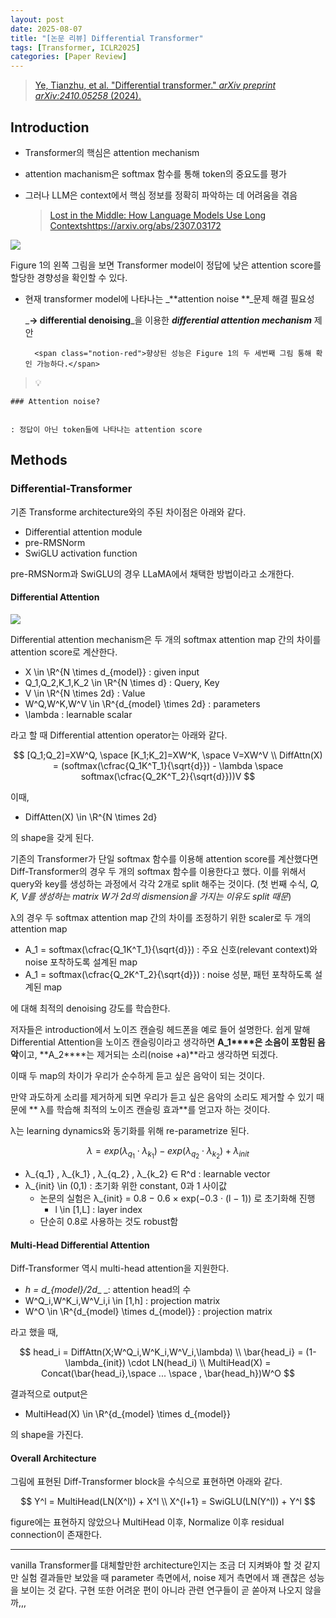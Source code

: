 ```yaml
---
layout: post
date: 2025-08-07
title: "[논문 리뷰] Differential Transformer"
tags: [Transformer, ICLR2025]
categories: [Paper Review]
---
```


> [Ye, Tianzhu, et al. "Differential transformer." ](https://arxiv.org/abs/2410.05258)[_arXiv preprint arXiv:2410.05258_](https://arxiv.org/abs/2410.05258)[ (2024).](https://arxiv.org/abs/2410.05258)



## Introduction

- Transformer의 핵심은 attention mechanism
- attention machanism은 softmax 함수를 통해 token의 중요도를 평가
- 그러나 LLM은 context에서 핵심 정보를 정확히 파악하는 데 어려움을 겪음

	> [Lost in the Middle: How Language Models Use Long Contextshttps://arxiv.org/abs/2307.03172](https://arxiv.org/abs/2307.03172)


![](https://prod-files-secure.s3.us-west-2.amazonaws.com/542b861c-36a8-4051-84e5-8804b6728dba/9083ea56-691a-4752-ae26-47f403431ac8/image.png?X-Amz-Algorithm=AWS4-HMAC-SHA256&X-Amz-Content-Sha256=UNSIGNED-PAYLOAD&X-Amz-Credential=ASIAZI2LB466RIHLUQZW%2F20250912%2Fus-west-2%2Fs3%2Faws4_request&X-Amz-Date=20250912T031918Z&X-Amz-Expires=3600&X-Amz-Security-Token=IQoJb3JpZ2luX2VjEKr%2F%2F%2F%2F%2F%2F%2F%2F%2F%2FwEaCXVzLXdlc3QtMiJIMEYCIQCdwjR7Na28lu%2F6%2FAPPKd2lgjYL7FWJhrl8nJ3OjlrJmwIhAJUNKZxeMksHbsP62BGyw4CR74cocENvApVhIvZv2TiVKv8DCCMQABoMNjM3NDIzMTgzODA1IgxHtsNM8742ywbN2YMq3ANyLfz%2BOXym1vIwxequgZ46Nofcy1R6OdzBbSaseKXBYiGN5OQ0DEk8VlWnVgBnksdHVHR99vZEbIghdPkYO8qzaJGN36t%2BOyTTFIPwLIog%2BXvdmdlPkeD8sNQ7OysEtUAdIOwhBRD87%2BtmhYc0Duh9Gv2qO6hnvDr8dTS9DIcU8be9RJyiZxu3mDV0PQH1%2F9SEckm0Ayhf%2BCLkSF7%2BgHpd5eDq00BcLbYe5h%2Bot5QfcmqCFmWYVoT%2FKVPl33j31aIjWZSJ9H7vCrOMnwEatc2KxmfjlBJarz48hMkatzFuoo6nvSIBjrbLQNdlyrJjqUb3cvyXmtTFGped7fTACBxk6p3pqZcXmiRQexdm%2BRDYJRAY38UviAfoZv3mMOFHhMPCm%2BcXA7Rl8r%2FUvvvCB0Uss7UIB%2BYyG77tM4E1L0eiiLWM2KSb89dPXA7Aiy46phjUoCHLblUJdjIBtRXK0LylVxrH4%2BoIyV3NFYiQaUZKwCqs6%2BW5RTPEo9k0TpcG4EszTkze1tBgPS%2BaEWGv3T3kgH370EbUSgySjj%2FFh2XGrLY36SMmqHaPHtJRzz3y%2F8glivPkl%2F5csipbCNHxrSS19M0Kp3jAvFIK8yjlbeS%2Fiiqr53vvCuPZPAuKmDCe%2FI3GBjqkAUUWgjiLGEhO8tmdtaU5TS605ICj1IPOpEwYLt04DkjkJiY44gDxtf9Kq1Sh%2FfEtYHpP44PVt66fXcXfdYJ6qcXMzDy8nXwSivglqdGGwb5antBUifOWdZoGjj69UkNyzY5m%2F9kEfkeecjfSW6Pk1PkxaP5FkvdyE%2F3XMyooMXgwm1nwiJi6R4fQO8GCIo1N9FFQfyKYMDO4ypgIOlTrPg0Fq6OZ&X-Amz-Signature=5f5f3b0f1f421e6a6a1c54a2a354382d4b8508b4dda472f3c1bd21b8e368741b&X-Amz-SignedHeaders=host&x-amz-checksum-mode=ENABLED&x-id=GetObject)


Figure 1의 왼쪽 그림을 보면 Transformer model이 정답에 낮은 attention score를 할당한 경향성을 확인할 수 있다.

- 현재 transformer model에 나타나는 _**attention noise **_문제 해결 필요성

	_**→ differential denoising**_을 이용한 _**differential attention mechanism**_ 제안


		<span class="notion-red">향상된 성능은 Figure 1의 두 세번째 그림 통해 확인 가능하다.</span>


> 💡 


	### Attention noise?


	: 정답이 아닌 token들에 나타나는 attention score



## Methods



### Differential-Transformer


기존 Transforme architecture와의 주된 차이점은 아래와 같다.

- Differential attention module
- pre-RMSNorm
- SwiGLU activation function

pre-RMSNorm과 SwiGLU의 경우 LLaMA에서 채택한 방법이라고 소개한다.



#### Differential Attention


![](https://prod-files-secure.s3.us-west-2.amazonaws.com/542b861c-36a8-4051-84e5-8804b6728dba/116d70b2-1963-4810-9167-f4c7d8a06e8f/image.png?X-Amz-Algorithm=AWS4-HMAC-SHA256&X-Amz-Content-Sha256=UNSIGNED-PAYLOAD&X-Amz-Credential=ASIAZI2LB466RIHLUQZW%2F20250912%2Fus-west-2%2Fs3%2Faws4_request&X-Amz-Date=20250912T031918Z&X-Amz-Expires=3600&X-Amz-Security-Token=IQoJb3JpZ2luX2VjEKr%2F%2F%2F%2F%2F%2F%2F%2F%2F%2FwEaCXVzLXdlc3QtMiJIMEYCIQCdwjR7Na28lu%2F6%2FAPPKd2lgjYL7FWJhrl8nJ3OjlrJmwIhAJUNKZxeMksHbsP62BGyw4CR74cocENvApVhIvZv2TiVKv8DCCMQABoMNjM3NDIzMTgzODA1IgxHtsNM8742ywbN2YMq3ANyLfz%2BOXym1vIwxequgZ46Nofcy1R6OdzBbSaseKXBYiGN5OQ0DEk8VlWnVgBnksdHVHR99vZEbIghdPkYO8qzaJGN36t%2BOyTTFIPwLIog%2BXvdmdlPkeD8sNQ7OysEtUAdIOwhBRD87%2BtmhYc0Duh9Gv2qO6hnvDr8dTS9DIcU8be9RJyiZxu3mDV0PQH1%2F9SEckm0Ayhf%2BCLkSF7%2BgHpd5eDq00BcLbYe5h%2Bot5QfcmqCFmWYVoT%2FKVPl33j31aIjWZSJ9H7vCrOMnwEatc2KxmfjlBJarz48hMkatzFuoo6nvSIBjrbLQNdlyrJjqUb3cvyXmtTFGped7fTACBxk6p3pqZcXmiRQexdm%2BRDYJRAY38UviAfoZv3mMOFHhMPCm%2BcXA7Rl8r%2FUvvvCB0Uss7UIB%2BYyG77tM4E1L0eiiLWM2KSb89dPXA7Aiy46phjUoCHLblUJdjIBtRXK0LylVxrH4%2BoIyV3NFYiQaUZKwCqs6%2BW5RTPEo9k0TpcG4EszTkze1tBgPS%2BaEWGv3T3kgH370EbUSgySjj%2FFh2XGrLY36SMmqHaPHtJRzz3y%2F8glivPkl%2F5csipbCNHxrSS19M0Kp3jAvFIK8yjlbeS%2Fiiqr53vvCuPZPAuKmDCe%2FI3GBjqkAUUWgjiLGEhO8tmdtaU5TS605ICj1IPOpEwYLt04DkjkJiY44gDxtf9Kq1Sh%2FfEtYHpP44PVt66fXcXfdYJ6qcXMzDy8nXwSivglqdGGwb5antBUifOWdZoGjj69UkNyzY5m%2F9kEfkeecjfSW6Pk1PkxaP5FkvdyE%2F3XMyooMXgwm1nwiJi6R4fQO8GCIo1N9FFQfyKYMDO4ypgIOlTrPg0Fq6OZ&X-Amz-Signature=ad160fa35571b908b8229d88378a18911952662792c78596ed172daa7e73b42a&X-Amz-SignedHeaders=host&x-amz-checksum-mode=ENABLED&x-id=GetObject)


Differential attention mechanism은 두 개의 softmax attention map 간의 차이를 attention score로 계산한다.

- X \in \R^{N \times d\_{model}} : given input
- Q\_1,Q\_2,K\_1,K\_2 \in \R^{N \times d} : Query, Key
- V \in \R^{N \times 2d} : Value
- W^Q,W^K,W^V \in \R^{d\_{model} \times 2d} : parameters
- \lambda : learnable scalar

라고 할 때 Differential attention operator는 아래와 같다.


$$
[Q_1;Q_2]=XW^Q, \space [K_1;K_2]=XW^K, \space V=XW^V \\
DiffAttn(X) = (softmax(\cfrac{Q_1K^T_1}{\sqrt{d}}) - \lambda \space softmax(\cfrac{Q_2K^T_2}{\sqrt{d}}))V
$$


이때,

- DiffAtten(X) \in \R^{N \times 2d}

의 shape을 갖게 된다.


기존의 Transformer가 단일 softmax 함수를 이용해 attention score를 계산했다면 Diff-Transformer의 경우 두 개의 softmax 함수를 이용한다고 했다. 이를 위해서 query와 key를 생성하는 과정에서 각각 2개로 split 해주는 것이다. <span class="notion-red">(첫 번째 수식, </span><span class="notion-red">_Q, K, V를 생성하는 matrix W가 2d의 dismension을 가지는 이유도 split 때문_</span><span class="notion-red">)</span>


 λ의 경우 두 softmax attention map 간의 차이를 조정하기 위한 scaler로 두 개의 attention map

- A\_1 = softmax(\cfrac{Q\_1K^T\_1}{\sqrt{d}}) : 주요 신호(relevant context)와 noise 포착하도록 설계된 map
- A\_1 = softmax(\cfrac{Q\_2K^T\_2}{\sqrt{d}}) : noise 성분, 패턴 포착하도록 설계된 map 

에 대해 최적의 denoising 강도를 학습한다.


저자들은 introduction에서 노이즈 캔슬링 헤드폰을 예로 들어 설명한다. 쉽게 말해 Differential Attention을 노이즈 캔슬링이라고 생각하면 **A\_1****은 소음이 포함된 음악**이고, **A\_2****는 제거되는 소리(noise +a)**라고 생각하면 되겠다. 


이때 두 map의 차이가 우리가 순수하게 듣고 싶은 음악이 되는 것이다. 


만약 과도하게 소리를 제거하게 되면 우리가 듣고 싶은 음악의 소리도 제거할 수 있기 때문에 ** λ를 학습해 최적의 노이즈 캔슬링 효과**를 얻고자 하는 것이다.


λ는 learning dynamics와 동기화를 위해 re-parametrize 된다.


$$
\lambda = exp(\lambda_{q_1} \cdot \lambda_{k_1}) - exp(\lambda_{q_2} \cdot \lambda_{k_2}) + \lambda_{init}
$$

- λ\_{q\_1} , λ\_{k\_1} , λ\_{q\_2} , λ\_{k\_2} ∈ R^d : learnable vector
- λ\_{init} \in (0,1) : 초기화 위한 constant, 0과 1 사이값
	- 논문의 실험은 λ\_{init} = 0.8 − 0.6 × exp(−0.3 · (l − 1)) 로 초기화해 진행
		- l \in [1,L] : layer index
	- 단순히 0.8로 사용하는 것도 robust함


#### **Multi-Head Differential Attention**


Diff-Transformer 역시 multi-head attention을 지원한다.

- _h = d\_{model}/2d__ _: attention head의 수
- W^Q\_i,W^K\_i,W^V\_i,i \in [1,h] : projection matrix
- W^O \in \R^{d\_{model} \times d\_{model}} : projection matrix

라고 했을 때,


$$
head_i = DiffAttn(X;W^Q_i,W^K_i,W^V_i,\lambda) \\
\bar{head_i} = (1-\lambda_{init}) \cdot LN(head_i) \\
MultiHead(X) = Concat(\bar{head_i},\space ... \space , \bar{head_h})W^O
$$


결과적으로 output은

- MultiHead(X) \in \R^{d\_{model} \times d\_{model}}

의 shape을 가진다.



#### Overall Architecture


그림에 표현된 Diff-Transformer block을 수식으로 표현하면 아래와 같다.


$$
Y^l = MultiHead(LN(X^l)) + X^l \\
X^{l+1} = SwiGLU(LN(Y^l)) + Y^l
$$


figure에는 표현하지 않았으나 MultiHead 이후, Normalize 이후 residual connection이 존재한다.


---


vanilla Transformer를 대체할만한 architecture인지는 조금 더 지켜봐야 할 것 같지만 실험 결과들만 보았을 때 parameter 측면에서, noise 제거 측면에서 꽤 괜찮은 성능을 보이는 것 같다. 구현 또한 어려운 편이 아니라 관련 연구들이 곧 쏟아져 나오지 않을까,,,

